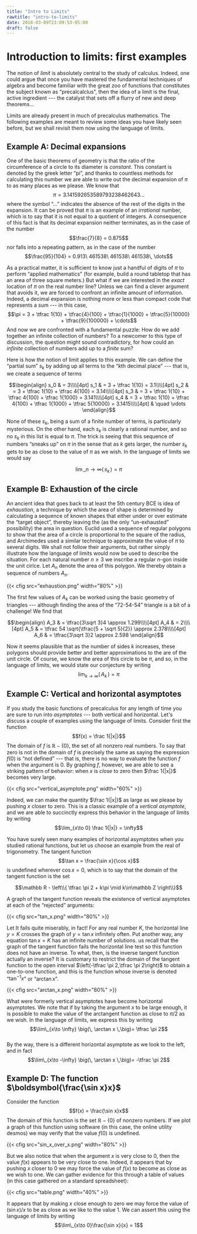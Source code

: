 ```yaml
---
title: "Intro to Limits"
rawtitle: "intro-to-limits"
date: 2018-03-09T23:09:53-05:00
draft: false
---
```


# Introduction to limits: first examples

The notion of _limit_ is absolutely central to the study of calculus. Indeed, one could argue that once you have mastered the fundamental techniques of algebra and become familiar with the great zoo of functions that constitutes the subject known as “precalcalclus”, then the idea of a limit is the final, active ingredient --- the catalyst that sets off a flurry of new and deep theorems&hellip;

Limits are already present in much of precalculus mathematics. The following examples are meant to review some ideas you have likely seen before, but we shall revisit them now using the language of limits. 

   
## Example A: Decimal expansions

One of the basic theorems of geometry is that the ratio of the circumference of a circle to its diameter is _constant_. This constant is denoted by the greek letter “pi”, and thanks to countless methods for calculating this number we are able to write out the decimal expansion of $\pi$ to as many places as we please. We know that 
$$\pi = 3.141592653589793238462643\dots$$
where the symbol “&hellip;” indicates the absence of the rest of the digits in the expansion. It can be proved that $\pi$ is an example of an _irrational_ number, which is to say that it is not equal to a quotient of integers. A consequence of this fact is that its decimal expansion neither terminates, as in the case of the number
$$\frac{7}{8} = 0.875$$
nor falls into a repeating pattern, as in the case of the number
$$\frac{95}{104} = 0.913\ 461538\ 461538\ 461538\, \dots$$ 

As a practical matter, it is sufficient to know just a handful of digits of $\pi$ to perform “applied mathematics” (for example, build a round tabletop that has an area of three square meters.) But what if we are interested in the _exact_ location of $\pi$ on the real number line? Unless we can find a clever argument that avoids it, we are forced to confront an infinite amount of information. Indeed, a decimal expansion is nothing more or less than compact code that represents a sum --- in this case, 
$$\pi = 3 + \tfrac 1{10} + \tfrac{4}{100} + \tfrac{1}{1000} + \tfrac{5}{10000} + \tfrac{9}{100000} + \cdots$$
And now we are confronted with a fundamental puzzle: How do we add together an infinite collection of numbers? To a newcomer to this type of discussion, the question might sound contradictory, for how could an _infinite_ collection of numbers add up to a _finite_ sum? 

Here is how the notion of limit applies to this example. We can define the “partial sum” $s_k$ by adding up all terms to the “$k$th decimal place” --- that is, we create a sequence of terms

$$\begin{align}
s_0 & = 3\\\\[4pt]
s_1 & = 3 + \tfrac 1{10} = 3.1\\\\[4pt]
s_2 & = 3 + \tfrac 1{10} + \tfrac 4{100} = 3.14\\\\[4pt]
s_3 & = 3 + \tfrac 1{10} + \tfrac 4{100} + \tfrac 1{1000} = 3.141\\\\[4pt]
s_4 & = 3 + \tfrac 1{10} + \tfrac 4{100} + \tfrac 1{1000} + \tfrac 5{10000} = 3.1415\\\\[4pt]
& \quad \vdots
\end{align}$$

None of these $s_k$, being a sum of a finite number of terms, is particularly mysterious. On the other hand, each $s_k$ is clearly a rational number, and so no $s_k$ in this list is equal to $\pi$. The trick is seeing that this sequence of numbers “sneaks up” on $\pi$ in the sense that as $k$ gets larger, the number $s_k$ gets to be as close to the value of $\pi$ as we wish. In the language of limits we would say 

$$\lim\_{n\to \infty} \big(\, s_k \, \big) = \pi$$


## Example B: Exhaustion of the circle

An ancient idea that goes back to at least the 5th century BCE is idea of _exhaustion_, a technique by which the area of shape is determined by calculating a sequence of known shapes that either under or over estimate the “target object”, thereby leaving the (as the only “un-exhausted” possibility) the area in question. Euclid used a sequence of regular polygons to show that the area of a circle is proportional to the square of the radius, and Archimedes used a similar technique to approximate the value of $\pi$ to several digits. We shall not follow their arguments, but rather simply illustrate how the language of limits would now be used to describe the situation. For each natural number $n\geq 3$ we inscribe a regular $n$-gon inside the unit cirlce. Let $A_n$ denote the area of this polygon. We thereby obtain a sequence of numbers $A_n$.   

{{< cfig src="exhaustion.png" width="80%" >}}

The first few values of $A_k$ can be worked using the basic geometry of triangles --- although finding the area of the “$72$-$54$-$54$” triangle is a bit of a challenge! We find that 

$$\begin{align}
A_3 & = \tfrac{3\sqrt 3}4 \approx 1.299\\\\[4pt]
A_4 & = 2\\\\[4pt]
A_5 & = \tfrac 54 \sqrt{\tfrac{5 + \sqrt 5}{2}} \approx 2.378\\\\[4pt]
A_6 & = \tfrac{3\sqrt 3}2 \approx 2.598
\end{align}$$

Now it seems plausible that as the number of sides $k$ increases, these polygons should provide better and better approximations to the are of the unit circle. Of course, we know the area of this circle to be $\pi$, and so, in the language of limits, we would state our conjecture by writing
$$\lim_{k\to \infty} \big(\, A_k\, \big) = \pi$$


## Example C: Vertical and horizontal asymptotes

If you study the basic functions of precalculus for any length of time you are sure to run into _asymptotes_ --- both vertical and horizontal. Let's discuss a couple of examples using the language of limits. Consider first the function 
$$f(x) = \frac 1{|x|}$$ 
The domain of $f$ is $\mathbb R - \{0\}$, the set of all nonzero real numbers. 
To say that zero is not in the domain of $f$ is precisely the same as saying the expression $f(0)$ is “not defined” --- that is, there is no way to evaluate the function $f$ when the argument is $0$. By graphing $f$, however, we are able to see a striking pattern of behavior: when $x$ is _close_ to zero then $\frac 1{|x|}$ becomes very large. 

{{< cfig src="vertical_asymptote.png" width="60%" >}}

Indeed, we can make the quantity $\frac 1{|x|}$ as large as we please by pushing $x$ closer to zero. This is a classic example of a _vertical asymptote_, and we are able to succinctly express this behavior in the language of limits by writing 
$$\lim_{x\to 0} \frac 1{|x|} = \infty$$

You have surely seen many examples of horizontal asymptotes when you studied rational functions, but let us choose an example from the real of trigonometry. The tangent function 
$$\tan x = \frac{\sin x}{\cos x}$$
is undefined wherever $\cos x = 0$, which is to say that the domain of the tangent function is the set 

$$\mathbb R - \left\\{ \tfrac \pi 2 + k\pi  \mid  k\in\mathbb Z  \right\\}$$

A graph of the tangent function reveals the existence of vertical asymptotes at each of the “rejected” arguments:

{{< cfig src="tan_x.png" width="80%" >}}

Let
<span class="sidenote">It fails quite miserably, in fact! For any real number $K$, the horizontal line $y=K$ crosses the graph of $y = \tan x$ infinitely often. Put another way, any equation $\tan x = K$ has an infinite number of solutions.</span>
us recall that the graph of the tangent function fails the horizontal line test so this function does not have an inverse. To what, then, is the inverse tangent function actually an inverse? It is customary to restrict the domain of the tangent function to the open interval $\left(-\tfrac \pi 2,\tfrac \pi 2\right)$ to obtain a one-to-one function, and this is the function whose inverse is denoted “$\tan^{-1}x$” or “$\arctan x$”.

{{< cfig src="arctan_x.png" width="80%" >}}

What were formerly vertical asymptotes have become horizontal asymptotes. We note that if by taking the argument $x$ to be large enough, it is possible to make the value of the arctangent function as close to $\pi/2$ as we wish. In the language of limits, we express this by writing 
$$\lim\_{x\to \infty} \big(\, \arctan x \,\big)= \tfrac \pi 2$$   
By the way, there is a different  horizontal asymptote as we look to the left, and in fact  
$$\lim\_{x\to -\infty} \big(\, \arctan x \,\big)= -\tfrac \pi 2$$   


## Example D: The function $\boldsymbol{\frac{\sin x}x}$

Consider the function 
$$f(x) = \frac{\sin x}x$$
The domain of this function is the set $\mathbb R - \{ 0\}$ of nonzero numbers. If we plot a graph of this function using software (in this case, the online utility <span class="texttt">desmos</span>) we may verify that the value $f(0)$ is undefined.

{{< cfig src="sin_x_over_x.png" width="80%" >}}

But we also notice that when the argument $x$ is very close to $0$, then the value $f(x)$ appears to be very close to one. Indeed, it appears that by pushing $x$ closer to $0$ we may force the value of $f(x)$ to become as close as we wish to one. We can gather evidence for this through a table of values (in this case gathered on a standard spreadsheet):

{{< cfig src="table.png" width="40%" >}}

It appears that by making $x$ close enough to zero we may force the value of $(\sin x)/x$ to be as close as we like to the value $1$. We can assert this using the language of limits by writing 
$$\lim\_{x\to 0}\frac{\sin x}{x} = 1$$